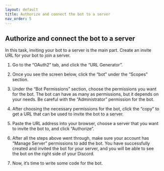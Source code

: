 ```yaml
---
layout: default
title: Authorize and connect the bot to a server
nav_order: 5
---
```


## Authorize and connect the bot to a server
In this task, inviting your bot to a server is the main part. Create an invite URL for your bot to join a server.

1. Go to the “OAuth2” tab, and click the “URL Generator”.

2. Once you see the screen below, click the “bot” under the “Scopes” section.

3. Under the “Bot Permissions” section, choose the permissions you want for the bot. 
The bot can have as many as permissions, but it depends on your needs. Be careful with the “Administrator” permission for the bot.

4. After choosing the necessary permissions for the bot, click the “copy” to get a URL that can be used to invite the bot to a server.

5. Paste the URL address into your browser, choose a server that you want to invite the bot to, and click “Authorize”.

6. After all the steps above went through, make sure your account has “Manage Server” permissions to add the bot. 
You have successfully created and invited the bot for your server, and you will be able to see the bot on the right side of your Discord.

7. Now, it’s time to write some code for the bot.
